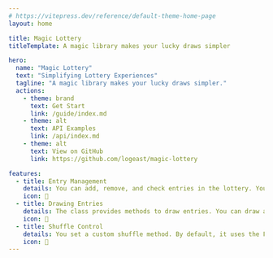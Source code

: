 ```yaml
---
# https://vitepress.dev/reference/default-theme-home-page
layout: home

title: Magic Lottery
titleTemplate: A magic library makes your lucky draws simpler

hero:
  name: "Magic Lottery"
  text: "Simplifying Lottery Experiences"
  tagline: "A magic library makes your lucky draws simpler."
  actions:
    - theme: brand
      text: Get Start
      link: /guide/index.md
    - theme: alt
      text: API Examples
      link: /api/index.md
    - theme: alt
      text: View on GitHub
      link: https://github.com/logeast/magic-lottery

features:
  - title: Entry Management
    details: You can add, remove, and check entries in the lottery. You can also get the size of the lottery and check if it's empty.
    icon: 🐶
  - title: Drawing Entries
    details: The class provides methods to draw entries. You can draw all shuffled entries, the first winner, or a specified number of winners.
    icon: 🦀
  - title: Shuffle Control
    details: You set a custom shuffle method. By default, it uses the Fisher-Yates Shuffle Algorithm to shuffle the entries.
    icon: 🐬
---
```


